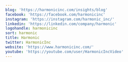 ```yaml
---
blog: 'https://harmonicinc.com/insights/blog'
facebook: 'https://facebook.com/harmonicinc'
instagram: 'https://instagram.com/harmonic_inc/'
linkedin: 'https://linkedin.com/company/harmonic'
logohandle: harmonicinc
sort: harmonic
title: Harmonic
twitter: HarmonicInc
website: 'https://www.harmonicinc.com/'
youtube: 'https://youtube.com/user/HarmonicIncVideo'
---
```

